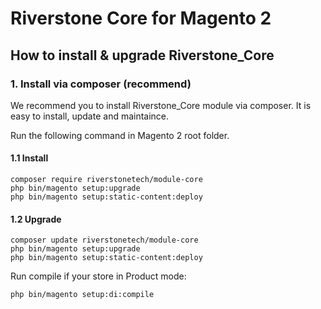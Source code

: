 # Riverstone Core for Magento 2

## How to install & upgrade Riverstone_Core

### 1. Install via composer (recommend)

We recommend you to install Riverstone_Core module via composer. It is easy to install, update and maintaince.

Run the following command in Magento 2 root folder.

#### 1.1 Install

```
composer require riverstonetech/module-core
php bin/magento setup:upgrade
php bin/magento setup:static-content:deploy
```

#### 1.2 Upgrade

```
composer update riverstonetech/module-core
php bin/magento setup:upgrade
php bin/magento setup:static-content:deploy
```

Run compile if your store in Product mode:

```
php bin/magento setup:di:compile
```
